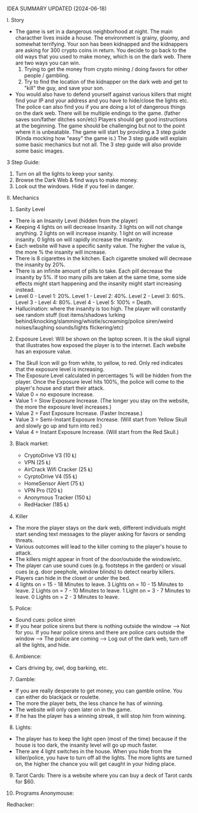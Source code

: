 IDEA SUMMARY UPDATED (2024-06-18)

I. Story
- The game is set in a dangerous neighborhood at night. The main characther lives inside a house. The environment is grainy, gloomy, and somewhat terrifying. 
Your son has been kidnapped and the kidnappers are asking for 300 crypto coins in return. You decide to go back to the old ways that you used to make money, which is on the dark web. There are two ways you can win.
  1) Trying to get the money from crypto mining / doing favors for other people / gambling. 
  2) Try to find the location of the kidnapper on the dark web and get to "kill" the guy, and save your son.
- You would also have to defend yourself against various killers that might find your IP and your address and you have to hide/close the lights etc. The police can also find you if you are doing a lot of dangerous things on the dark web. 
There will be multiple endings to the game. (father saves son/father ditches son/etc)
Players should get good instructions at the beginning. The game should be challenging but not to the point where it is unbeatable.
The game will start by providing a 3 step guide (Kinda mocking how "easy" the game is.) The 3 step guide will explain some basic mechanics but not all. The 3 step guide will also provide some basic images. 

3 Step Guide:
1. Turn on all the lights to keep your sanity.
2. Browse the Dark Web & find ways to make money.
3. Look out the windows. Hide if you feel in danger.

II. Mechanics
1. Sanity Level
- There is an Insanity Level (hidden from the player)
- Keeping 4 lights on will decrease Insanity. 3 lights on will not change anything. 2 lights on will increase insanity. 1 light on will increase insanity. 0 lights on will rapidly increase the insanity.
- Each website will have a specific sanity value. The higher the value is, the more % the insanity will increase.
- There is 8 cigarettes in the kitchen. Each cigarette smoked will decrease the insanity by 20%.
- There is an infinite amount of pills to take. Each pill decrease the insanity by 5%. If too many pills are taken at the same time, some side effects might start happening and the insanity might start increasing instead. 
- Level 0 - Level 1: 20%. Level 1 - Level 2: 40%. Level 2 - Level 3: 60%. Level 3 - Level 4: 80%. Level 4 - Level 5: 100% = Death.
- Hallucination: where the insanity is too high. The player will constantly see random stuff (lost items/shadows lurking behind/knocking/slamming/whistle/screaming/police siren/weird noises/laughing sounds/lights flickering/etc)

2. Exposure Level: Will be shown on the laptop screen. It is the skull signal that illustrates how exposed the player is to the internet. Each website has an exposure value.
- The Skull Icon will go from white, to yellow, to red. Only red indicates that the exposure level is increasing.
- The Exposure Level calculated in percentages % will be hidden from the player. Once the Exposure level hits 100%, the police will come to the player's house and start their attack.
- Value 0 = no exposure increase.
- Value 1 = Slow Exposure Increase. (The longer you stay on the website, the more the exposure level increases.) 
- Value 2 = Fast Exposure Increase. (Faster Increase.)
- Value 3 = Semi-Instant Exposure Increase. (Will start from Yellow Skull and slowly go up and turn into red.)
- Value 4 = Instant Exposure Increase. (Will start from the Red Skull.)
  
3. Black market:
   - CryptoDrive V3 (10 Ⱡ)
   - VPN (25 Ⱡ)
   - AirCrack Wifi Cracker (25 Ⱡ)
   - CyrptoDrive V4 (55 Ⱡ)
   - HomeSensor Alert (75 Ⱡ)
   - VPN Pro (120 Ⱡ)
   - Anonymous Tracker (150 Ⱡ)
   - RedHacker (185 Ⱡ)

5. Killer
-  The more the player stays on the dark web, different individuals might start sending text messages to the player asking for favors or sending threats.
-  Various outcomes will lead to the killer coming to the player's house to attack.
- The killers might appear in front of the door/outside the window/etc.
- The player can use sound cues (e.g. footsteps in the garden) or visual cues (e.g. door peephole, window blinds) to detect nearby killers.
- Players can hide in the closet or under the bed.
- 4 lights on = 15 - 18 Minutes to leave. 3 Lights on = 10 - 15 Minutes to leave. 2 Lights on = 7 - 10 Minutes to leave. 1 Light on = 3 - 7 Minutes to leave. 0 Lights on = 2 - 3 Minutes to leave.
  
5. Police:
- Sound cues: police siren
- If you hear police sirens but there is nothing outside the window --> Not for you. If you hear police sirens and there are police cars outside the window --> The police are coming --> Log out of the dark web, turn off all the lights, and hide.
  
6. Ambience:
  - Cars driving by, owl, dog barking, etc.
    
7. Gamble:
- If you are really desperate to get money, you can gamble online. You can either do blackjack or roulette.
- The more the player bets, the less chance he has of winning.
- The website will only open later on in the game.
- If he has the player has a winning streak, it will stop him from winning.
  
8. Lights:
- The player has to keep the light open (most of the time) because if the house is too dark, the insanity level will go up much faster.
- There are 4 light switches in the house. When you hide from the killer/police, you have to turn off all the lights. The more lights are turned on, the higher the chance you will get caught in your hiding place.

9. Tarot Cards: There is a website where you can buy a deck of Tarot cards for $60.

10. Programs
Anonymouse:

Redhacker:

